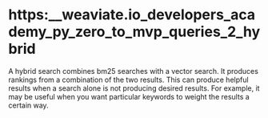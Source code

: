 # https:\_\_weaviate.io_developers_academy_py_zero_to_mvp_queries_2_hybrid

A hybrid search combines bm25 searches with a vector search. It produces rankings from a combination of the two results. This can produce helpful results when a search alone is not producing desired results. For example, it may be useful when you want particular keywords to weight the results a certain way.
